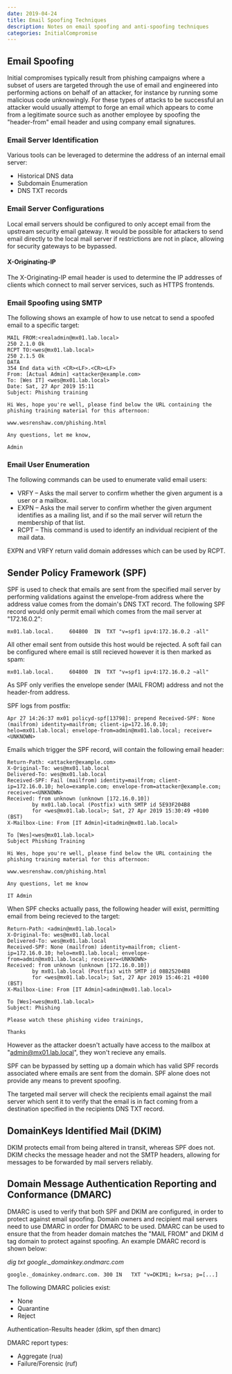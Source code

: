 ```yaml
---
date: 2019-04-24
title: Email Spoofing Techniques
description: Notes on email spoofing and anti-spoofing techniques
categories: InitialCompromise
---
```


## Email Spoofing
Initial compromises typically result from phishing campaigns where a subset of users are targeted through the use of email and engineered into performing actions on behalf of an attacker, for instance by running some malicious code unknowingly. For these types of attacks to be successful an attacker would usually attempt to forge an email which appears to come from a legitimate source such as another employee by spoofing the "header-from" email header and using company email signatures.

### Email Server Identification
Various tools can be leveraged to determine the address of an internal email server:

* Historical DNS data
* Subdomain Enumeration
* DNS TXT records

### Email Server Configurations
Local email servers should be configured to only accept email from the upstream security email gateway. It would be possible for attackers to send email directly to the local mail server if restrictions are not in place, allowing for security gateways to be bypassed.

#### X-Originating-IP
The X-Originating-IP email header is used to determine the IP addresses of clients which connect to mail server services, such as HTTPS frontends.

### Email Spoofing using SMTP
The following shows an example of how to use netcat to send a spoofed email to a specific target:

```
MAIL FROM:<realadmin@mx01.lab.local>
250 2.1.0 Ok
RCPT TO:<wes@mx01.lab.local>
250 2.1.5 Ok
DATA
354 End data with <CR><LF>.<CR><LF>
From: [Actual Admin] <attacker@example.com>
To: [Wes IT] <wes@mx01.lab.local>
Date: Sat, 27 Apr 2019 15:11
Subject: Phishing training

Hi Wes, hope you're well, please find below the URL containing the phishing training material for this afternoon:

www.wesrenshaw.com/phishing.html

Any questions, let me know,

Admin
```

### Email User Enumeration
The following commands can be used to enumerate valid email users:

* VRFY – Asks the mail server to confirm whether the given argument is a user or a mailbox.
* EXPN – Asks the mail server to confirm whether the given argument identifies as a mailing list, and if so the mail server will return the membership of that list.
* RCPT – This command is used to identify an individual recipient of the mail data.

EXPN and VRFY return valid domain addresses which can be used by RCPT.

## Sender Policy Framework (SPF)
SPF is used to check that emails are sent from the specified mail server by performing validations against the envelope-from address where the address value comes from the domain's DNS TXT record. The following SPF record would only permit email which comes from the mail server at "172.16.0.2":

```
mx01.lab.local.		604800	IN	TXT	"v=spf1 ipv4:172.16.0.2 -all"
```

All other email sent from outside this host would be rejected. A soft fail can be configured where email is still recieved however it is then marked as spam:

```
mx01.lab.local.		604800	IN	TXT	"v=spf1 ipv4:172.16.0.2 ~all"
```

As SPF only verifies the envelope sender (MAIL FROM) address and not the header-from address.

SPF logs from postfix:

```
Apr 27 14:26:37 mx01 policyd-spf[13798]: prepend Received-SPF: None (mailfrom) identity=mailfrom; client-ip=172.16.0.10; helo=mx01.lab.local; envelope-from=admin@mx01.lab.local; receiver=<UNKNOWN>
```

Emails which trigger the SPF record, will contain the following email header:

```
Return-Path: <attacker@example.com>
X-Original-To: wes@mx01.lab.local
Delivered-To: wes@mx01.lab.local
Received-SPF: Fail (mailfrom) identity=mailfrom; client-ip=172.16.0.10; helo=example.com; envelope-from=attacker@example.com; receiver=<UNKNOWN>
Received: from unknown (unknown [172.16.0.10])
        by mx01.lab.local (Postfix) with SMTP id 5E93F204B8
        for <wes@mx01.lab.local>; Sat, 27 Apr 2019 15:30:49 +0100 (BST)
X-Mailbox-Line: From [IT Admin]<itadmin@mx01.lab.local>

To [Wes]<wes@mx01.lab.local>
Subject Phishing Training

Hi Wes, hope you're well, please find below the URL containing the phishing training material for this afternoon:

www.wesrenshaw.com/phishing.html

Any questions, let me know

IT Admin
```

When SPF checks actually pass, the following header will exist, permitting email from being recieved to the target:

```
Return-Path: <admin@mx01.lab.local>
X-Original-To: wes@mx01.lab.local
Delivered-To: wes@mx01.lab.local
Received-SPF: None (mailfrom) identity=mailfrom; client-ip=172.16.0.10; helo=mx01.lab.local; envelope-from=admin@mx01.lab.local; receiver=<UNKNOWN>
Received: from unknown (unknown [172.16.0.10])
        by mx01.lab.local (Postfix) with SMTP id 08B25204B8
        for <wes@mx01.lab.local>; Sat, 27 Apr 2019 15:46:21 +0100 (BST)
X-Mailbox-Line: From [IT Admin]<admin@mx01.lab.local>

To [Wes]<wes@mx01.lab.local>
Subject: Phishing

Please watch these phishing video trainings,

Thanks
```

However as the attacker doesn't actually have access to the mailbox at "admin@mx01.lab.local", they won't recieve any emails.

SPF can be bypassed by setting up a domain which has valid SPF records associated where emails are sent from the domain. SPF alone does not provide any means to prevent spoofing.

The targeted mail server will check the recipients email against the mail server which sent it to verify that the email is in fact coming from a destination specified in the recipients DNS TXT record.

## DomainKeys Identified Mail (DKIM)
DKIM protects email from being altered in transit, whereas SPF does not. DKIM checks the message header and not the SMTP headers, allowing for messages to be forwarded by mail servers reliably.

## Domain Message Authentication Reporting and Conformance (DMARC)
DMARC is used to verify that both SPF and DKIM are configured, in order to protect against email spoofing. Domain owners and recipient mail servers need to use DMARC in order for DMARC to be used. DMARC can be used to ensure that the from header domain matches the "MAIL FROM" and DKIM d tag domain to protect against spoofing. An example DMARC record is shown below:

*dig txt google._domainkey.ondmarc.com*
```
google._domainkey.ondmarc.com. 300 IN	TXT	"v=DKIM1; k=rsa; p=[...]
```

The following DMARC policies exist:
* None
* Quarantine
* Reject

Authentication-Results header (dkim, spf then dmarc)

DMARC report types:
* Aggregate (rua)
* Failure/Forensic (ruf)